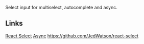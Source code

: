 Select input for multiselect, autocomplete and async.

## Links

[React Select](https://react-select.com/home)
[Async](https://react-select.com/async)
https://github.com/JedWatson/react-select

